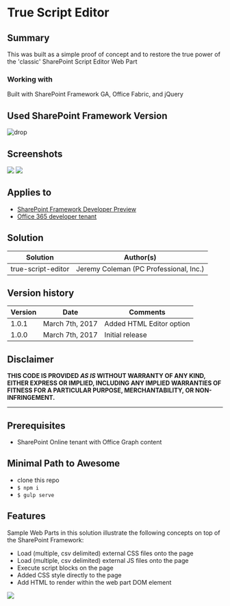 # True Script Editor

## Summary

This was built as a simple proof of concept and to restore the true power of the 'classic' SharePoint Script Editor Web Part

### Working with

Built with SharePoint Framework GA, Office Fabric, and jQuery

## Used SharePoint Framework Version 
![drop](https://img.shields.io/badge/version-GA-green.svg)

## Screenshots
![](https://raw.githubusercontent.com/jcoleman-pcprofessional/True-Script-Editor/master/assets/full.png)
![](https://raw.githubusercontent.com/jcoleman-pcprofessional/True-Script-Editor/master/assets/True-Script-Editor.png)

## Applies to

* [SharePoint Framework Developer Preview](http://dev.office.com/sharepoint/docs/spfx/sharepoint-framework-overview)
* [Office 365 developer tenant](http://dev.office.com/sharepoint/docs/spfx/set-up-your-developer-tenant)

## Solution

Solution|Author(s)
--------|---------
true-script-editor|Jeremy Coleman (PC Professional, Inc.)

## Version history

Version|Date|Comments
-------|----|--------
1.0.1|March 7th, 2017|Added HTML Editor option
1.0.0|March 7th, 2017|Initial release

## Disclaimer
**THIS CODE IS PROVIDED *AS IS* WITHOUT WARRANTY OF ANY KIND, EITHER EXPRESS OR IMPLIED, INCLUDING ANY IMPLIED WARRANTIES OF FITNESS FOR A PARTICULAR PURPOSE, MERCHANTABILITY, OR NON-INFRINGEMENT.**

---

## Prerequisites

- SharePoint Online tenant with Office Graph content

## Minimal Path to Awesome

- clone this repo
- `$ npm i`
- `$ gulp serve`

## Features

Sample Web Parts in this solution illustrate the following concepts on top of the SharePoint Framework:

- Load (multiple, csv delimited) external CSS files onto the page
- Load (multiple, csv delimited) external JS files onto the page
- Execute script blocks on the page
- Added CSS style directly to the page
- Add HTML to render within the web part DOM element

![](https://telemetry.sharepointpnp.com/sp-dev-fx-webparts/samples/js-true-script-editor)
